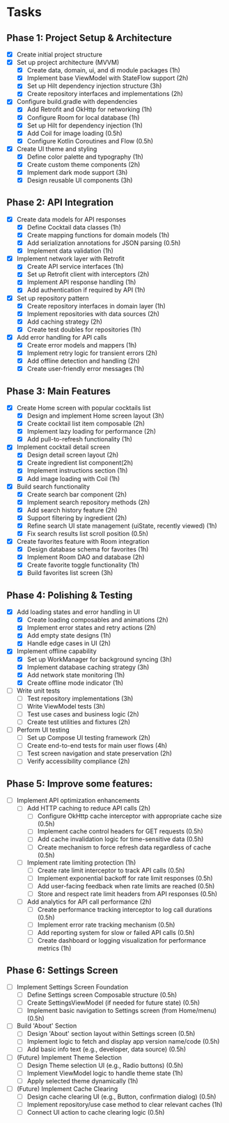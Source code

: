 # Tasks

## Phase 1: Project Setup & Architecture
- [x] Create initial project structure
- [x] Set up project architecture (MVVM)
  - [x] Create data, domain, ui, and di module packages (1h)
  - [x] Implement base ViewModel with StateFlow support (2h)
  - [x] Set up Hilt dependency injection structure (3h)
  - [x] Create repository interfaces and implementations (2h)
- [x] Configure build.gradle with dependencies
  - [x] Add Retrofit and OkHttp for networking (1h)
  - [x] Configure Room for local database (1h)
  - [x] Set up Hilt for dependency injection (1h)
  - [x] Add Coil for image loading (0.5h)
  - [x] Configure Kotlin Coroutines and Flow (0.5h)
- [x] Create UI theme and styling
  - [x] Define color palette and typography (1h)
  - [x] Create custom theme components (2h)
  - [x] Implement dark mode support (3h)
  - [x] Design reusable UI components (3h)

## Phase 2: API Integration
- [x] Create data models for API responses
  - [x] Define Cocktail data classes (1h)
  - [x] Create mapping functions for domain models (1h)
  - [x] Add serialization annotations for JSON parsing (0.5h)
  - [x] Implement data validation (1h)
- [x] Implement network layer with Retrofit
  - [x] Create API service interfaces (1h)
  - [x] Set up Retrofit client with interceptors (2h)
  - [x] Implement API response handling (1h)
  - [x] Add authentication if required by API (1h)
- [x] Set up repository pattern
  - [x] Create repository interfaces in domain layer (1h)
  - [x] Implement repositories with data sources (2h)
  - [x] Add caching strategy (2h)
  - [x] Create test doubles for repositories (1h)
- [x] Add error handling for API calls
  - [x] Create error models and mappers (1h)
  - [x] Implement retry logic for transient errors (2h)
  - [x] Add offline detection and handling (2h)
  - [x] Create user-friendly error messages (1h)

## Phase 3: Main Features
- [x] Create Home screen with popular cocktails list
  - [x] Design and implement Home screen layout (3h)
  - [x] Create cocktail list item composable (2h)
  - [x] Implement lazy loading for performance (2h)
  - [x] Add pull-to-refresh functionality (1h)
- [x] Implement cocktail detail screen
  - [x] Design detail screen layout (2h)
  - [x] Create ingredient list component(2h)
  - [x] Implement instructions section (1h)
  - [x] Add image loading with Coil (1h)
- [x] Build search functionality
  - [x] Create search bar component (2h)
  - [x] Implement search repository methods (2h)
  - [x] Add search history feature (2h)
  - [x] Support filtering by ingredient (2h)
  - [x] Refine search UI state management (uiState, recently viewed) (1h)
  - [x] Fix search results list scroll position (0.5h)
- [x] Create favorites feature with Room integration
  - [x] Design database schema for favorites (1h)
  - [x] Implement Room DAO and database (2h)
  - [x] Create favorite toggle functionality (1h)
  - [x] Build favorites list screen (3h)

## Phase 4: Polishing & Testing
- [x] Add loading states and error handling in UI
  - [x] Create loading composables and animations (2h)
  - [x] Implement error states and retry actions (2h)
  - [x] Add empty state designs (1h)
  - [x] Handle edge cases in UI (2h)
- [x] Implement offline capability
  - [x] Set up WorkManager for background syncing (3h)
  - [x] Implement database caching strategy (3h)
  - [x] Add network state monitoring (1h)
  - [x] Create offline mode indicator (1h)
- [ ] Write unit tests
  - [ ] Test repository implementations (3h)
  - [ ] Write ViewModel tests (3h)
  - [ ] Test use cases and business logic (2h)
  - [ ] Create test utilities and fixtures (2h)
- [ ] Perform UI testing
  - [ ] Set up Compose UI testing framework (2h)
  - [ ] Create end-to-end tests for main user flows (4h)
  - [ ] Test screen navigation and state preservation (2h)
  - [ ] Verify accessibility compliance (2h)

## Phase 5: Improve some features:
- [ ] Implement API optimization enhancements
  - [ ] Add HTTP caching to reduce API calls (2h)
    - [ ] Configure OkHttp cache interceptor with appropriate cache size (0.5h)
    - [ ] Implement cache control headers for GET requests (0.5h)
    - [ ] Add cache invalidation logic for time-sensitive data (0.5h)
    - [ ] Create mechanism to force refresh data regardless of cache (0.5h)
  - [ ] Implement rate limiting protection (1h)
    - [ ] Create rate limit interceptor to track API calls (0.5h)
    - [ ] Implement exponential backoff for rate limit responses (0.5h)
    - [ ] Add user-facing feedback when rate limits are reached (0.5h)
    - [ ] Store and respect rate limit headers from API responses (0.5h)
  - [ ] Add analytics for API call performance (2h)
    - [ ] Create performance tracking interceptor to log call durations (0.5h)
    - [ ] Implement error rate tracking mechanism (0.5h)
    - [ ] Add reporting system for slow or failed API calls (0.5h)
    - [ ] Create dashboard or logging visualization for performance metrics (1h)

## Phase 6: Settings Screen
- [ ] Implement Settings Screen Foundation
  - [ ] Define Settings screen Composable structure (0.5h)
  - [ ] Create SettingsViewModel (if needed for future state) (0.5h)
  - [ ] Implement basic navigation to Settings screen (from Home/menu) (0.5h)
- [ ] Build 'About' Section
  - [ ] Design 'About' section layout within Settings screen (0.5h)
  - [ ] Implement logic to fetch and display app version name/code (0.5h)
  - [ ] Add basic info text (e.g., developer, data source) (0.5h)
- [ ] (Future) Implement Theme Selection
  - [ ] Design Theme selection UI (e.g., Radio buttons) (0.5h)
  - [ ] Implement ViewModel logic to handle theme state (1h)
  - [ ] Apply selected theme dynamically (1h)
- [ ] (Future) Implement Cache Clearing
  - [ ] Design cache clearing UI (e.g., Button, confirmation dialog) (0.5h)
  - [ ] Implement repository/use case method to clear relevant caches (1h)
  - [ ] Connect UI action to cache clearing logic (0.5h)